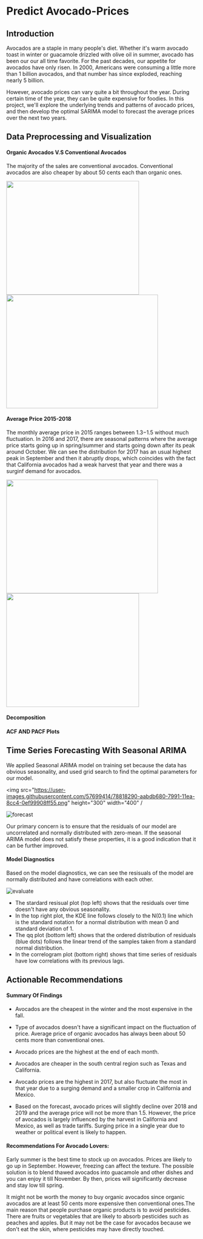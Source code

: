 # Predict Avocado-Prices
## Introduction
Avocados are a staple in many people's diet. Whether it's warm avocado toast in winter or guacamole drizzled with olive oil in summer, avocado has been our our all time favorite. For the past decades, our appetite for avocados have only risen. In 2000, Americans were consuming a little more than 1 billion avocados, and that number has since exploded, reaching nearly 5 billion.

However, avocado prices can vary quite a bit throughout the year. During certain time of the year, they can be quite expensive for foodies. In this project, we'll explore the underlying trends and patterns of avocado prices, and then develop the optimal SARIMA model to forecast the average prices over the next two years.

## Data Preprocessing and Visualization

#### Organic Avocados V.S Conventional Avocados
The majority of the sales are conventional avocados. Conventional avocados are also cheaper by about 50 cents each than organic ones.

<p float="left">
   <img src="https://user-images.githubusercontent.com/57699414/78824462-9d0d2e80-799b-11ea-8a7e-a51810740708.png"
	height="300" width="350" />
   <img src="https://user-images.githubusercontent.com/57699414/78750134-da86a300-792c-11ea-9f2b-ac8ecdef1b17.png"
	height="300" width="400" />
</p>


#### Average Price 2015-2018
The monthly average price in 2015 ranges between $1.3-$1.5 without much fluctuation. In 2016 and 2017, there are seasonal patterns where the average price starts going up in spring/summer and starts going down after its peak around October. We can see the distribution for 2017 has an usual highest peak in September and then it abruptly drops, which coincides with the fact that California avocados had a weak harvest that year and there was a surginf demand for avocados.

<img src="https://user-images.githubusercontent.com/57699414/78824786-29b7ec80-799c-11ea-8808-28c6a214f771.png"
	height="300" width="400" /><img src="https://user-images.githubusercontent.com/57699414/78825141-af3b9c80-799c-11ea-9753-568cedb71cbe.png"
	height="300" width="350" />

#### Decomposition 



#### ACF AND PACF Plots

## Time Series Forecasting With Seasonal ARIMA
We applied Seasonal ARIMA model on training set because the data has obvious seasonality, and used grid search to find the optimal parameters for our model. 

<img src="https://user-images.githubusercontent.com/57699414/78818290-aabdb680-7991-11ea-8cc4-0ef99908ff55.png"
	height="300" width="400" /
	
![forecast](https://user-images.githubusercontent.com/57699414/78818290-aabdb680-7991-11ea-8cc4-0ef99908ff55.png)

Our primary concern is to ensure that the residuals of our model are uncorrelated and normally distributed with zero-mean. If the seasonal ARIMA model does not satisfy these properties, it is a good indication that it can be further improved.

#### Model Diagnostics
Based on the model diagnostics, we can see the resisuals of the model are normally distributed and have correlations with each other.

![evaluate](https://user-images.githubusercontent.com/57699414/78818827-80b8c400-7992-11ea-853e-4c02d17b650c.png)

- The stardard resisual plot (top left) shows that the residuals over time doesn't have any obvious seasonality.
- In the top right plot, the KDE line follows closely to the N(0.1) line which is the standard notation for a normal distribution with mean 0 and standard deviation of 1.
- The qq plot (bottom left) shows that the ordered distribution of residuals (blue dots) follows the linear trend of the samples taken from a standard normal distribution.
- In the correlogram plot (bottom right) shows that time series of residuals have low correlations with its previous lags.

## Actionable Recommendations
#### Summary Of Findings
- Avocados are the cheapest in the winter and the most expensive in the fall.

- Type of avocados doesn't have a significant impact on the fluctuation of price. Average price of organic avocados has always been about 50 cents more than conventional ones.

- Avocado prices are the highest at the end of each month.

- Avocados are cheaper in the south central region such as Texas and California.

- Avocado prices are the highest in 2017, but also fluctuate the most in that year due to a surging demand and a smaller crop in California and Mexico.

- Based on the forecast, avocado prices will slightly decline over 2018 and 2019 and the average price will not be more than 1.5. However, the price of avocados is largely influenced by the harvest in California and Mexico, as well as trade tariffs. Surging price in a single year due to weather or political event is likely to happen.

#### Recommendations For Avocado Lovers:
Early summer is the best time to stock up on avocados. Prices are likely to go up in September. However, freezing can affect the texture. The possible solution is to blend thawed avocados into guacamole and other dishes and you can enjoy it till November. By then, prices will significantly decrease and stay low till spring.

It might not be worth the money to buy organic avocados since organic avocados are at least 50 cents more expensive then conventional ones.The main reason that people purchase organic products is to avoid pesticides. There are fruits or vegetables that are likely to absorb pesticides such as peaches and apples. But it may not be the case for avocados because we don't eat the skin, where pesticides may have directly touched.
